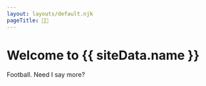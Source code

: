 ```yaml
---
layout: layouts/default.njk
pageTitle: 🏈🐖
---
```


# Welcome to {{ siteData.name }}

Football. Need I say more?
